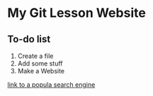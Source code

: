 # My Git Lesson Website

## To-do list
1. Create a file
2. Add some stuff
3. Make a Website

[link to a popula search engine](https://www.google.com/)